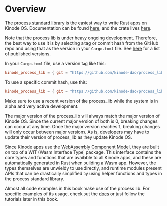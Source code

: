 # Overview

The [process standard library](https://github.com/kinode-dao/process_lib) is the easiest way to write Rust apps on Kinode OS.
Documentation can be found [here](https://docs.rs/kinode_process_lib), and the crate lives [here](https://crates.io/crates/kinode_process_lib).

Note that the process lib is under heavy ongoing development.
Therefore, the best way to use it is by selecting a tag or commit hash from the GitHub repo and using that as the version in your `Cargo.toml` file.
See [here](https://github.com/kinode-dao/process_lib/releases) for a list of published versions.

In your `Cargo.toml` file, use a version tag like this:
```toml
kinode_process_lib = { git = "https://github.com/kinode-dao/process_lib.git", tag = "v0.5.4-alpha" }
```

To use a specific commit hash, use this:
```toml
kinode_process_lib = { git = "https://github.com/kinode-dao/process_lib.git", rev = "5305453" }
```

Make sure to use a recent version of the process_lib while the system is in alpha and very active development.

The major version of the process_lib will always match the major version of Kinode OS.
Since the current major version of both is 0, breaking changes can occur at any time.
Once the major version reaches 1, breaking changes will only occur between major versions.
As is, developers may have to update their version of process_lib as they update Kinode OS.

Since Kinode apps use the [WebAssembly Component Model](https://component-model.bytecodealliance.org/), they are built on top of a WIT (Wasm Interface Type) package.
This interface contains the core types and functions that are available to all Kinode apps, and these are automatically generated in Rust when building a Wasm app.
However, the types themselves are unwieldy to use directly, and runtime modules present APIs that can be drastically simplified by using helper functions and types in the process standard library.

Almost all code examples in this book make use of the process lib. For specific examples of its usage, check out the [docs](https://docs.rs/kinode_process_lib) or just follow the tutorials later in this book.
